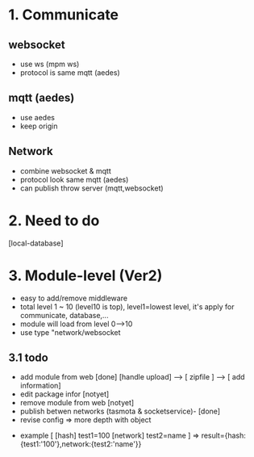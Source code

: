 # 1. Communicate
## websocket
- use ws (mpm ws)
- protocol is same mqtt (aedes)
## mqtt (aedes)
- use aedes
- keep origin
## Network
- combine websocket & mqtt
- protocol look same mqtt (aedes)
- can publish throw server (mqtt,websocket)
# 2. Need to do
[local-database]

# 3. Module-level (Ver2)
- easy to add/remove middleware
- total level 1 ~ 10 (level10 is top), level1=lowest level, it's apply for communicate, database,...
- module will load from level 0-->10
- use type "network/websocket
## 3.1 todo
- add module from web [done]
    [handle upload] --> [ zipfile ] --> [ add information]
- edit package infor [notyet]
- remove module from web [notyet]
- publish betwen networks (tasmota & socketservice)- [done]
- revise config => more depth with object 
+ example
[
    [hash]
    test1=100
    [network]
    test2=name
]
=> result={hash:{test1:'100'},network:{test2:'name'}}
